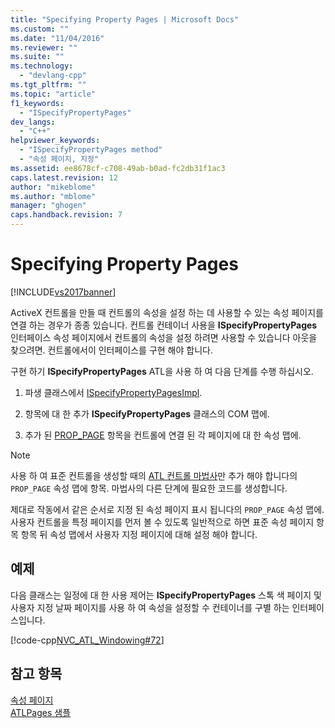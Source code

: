 ```yaml
---
title: "Specifying Property Pages | Microsoft Docs"
ms.custom: ""
ms.date: "11/04/2016"
ms.reviewer: ""
ms.suite: ""
ms.technology: 
  - "devlang-cpp"
ms.tgt_pltfrm: ""
ms.topic: "article"
f1_keywords: 
  - "ISpecifyPropertyPages"
dev_langs: 
  - "C++"
helpviewer_keywords: 
  - "ISpecifyPropertyPages method"
  - "속성 페이지, 지정"
ms.assetid: ee8678cf-c708-49ab-b0ad-fc2db31f1ac3
caps.latest.revision: 12
author: "mikeblome"
ms.author: "mblome"
manager: "ghogen"
caps.handback.revision: 7
---
```

# Specifying Property Pages
[!INCLUDE[vs2017banner](../assembler/inline/includes/vs2017banner.md)]

ActiveX 컨트롤을 만들 때 컨트롤의 속성을 설정 하는 데 사용할 수 있는 속성 페이지를 연결 하는 경우가 종종 있습니다.  컨트롤 컨테이너 사용을  **ISpecifyPropertyPages** 인터페이스 속성 페이지에서 컨트롤의 속성을 설정 하려면 사용할 수 있습니다 아웃을 찾으려면.  컨트롤에서이 인터페이스를 구현 해야 합니다.  
  
 구현 하기  **ISpecifyPropertyPages** ATL을 사용 하 여 다음 단계를 수행 하십시오.  
  
1.  파생 클래스에서  [ISpecifyPropertyPagesImpl](../atl/reference/ispecifypropertypagesimpl-class.md).  
  
2.  항목에 대 한 추가  **ISpecifyPropertyPages** 클래스의 COM 맵에.  
  
3.  추가 된  [PROP\_PAGE](../Topic/PROP_PAGE.md) 항목을 컨트롤에 연결 된 각 페이지에 대 한 속성 맵에.  
  
> [!NOTE]
>  사용 하 여 표준 컨트롤을 생성할 때의  [ATL 컨트롤 마법사](../atl/reference/atl-control-wizard.md)만 추가 해야 합니다의 `PROP_PAGE` 속성 맵에 항목.  마법사의 다른 단계에 필요한 코드를 생성합니다.  
  
 제대로 작동에서 같은 순서로 지정 된 속성 페이지 표시 됩니다의 `PROP_PAGE` 속성 맵에.  사용자 컨트롤을 특정 페이지를 먼저 볼 수 있도록 일반적으로 하면 표준 속성 페이지 항목 항목 뒤 속성 맵에서 사용자 지정 페이지에 대해 설정 해야 합니다.  
  
## 예제  
 다음 클래스는 일정에 대 한 사용 제어는  **ISpecifyPropertyPages** 스톡 색 페이지 및 사용자 지정 날짜 페이지를 사용 하 여 속성을 설정할 수 컨테이너를 구별 하는 인터페이스입니다.  
  
 [!code-cpp[NVC_ATL_Windowing#72](../atl/codesnippet/CPP/specifying-property-pages_1.h)]  
  
## 참고 항목  
 [속성 페이지](../atl/atl-com-property-pages.md)   
 [ATLPages 샘플](../top/visual-cpp-samples.md)